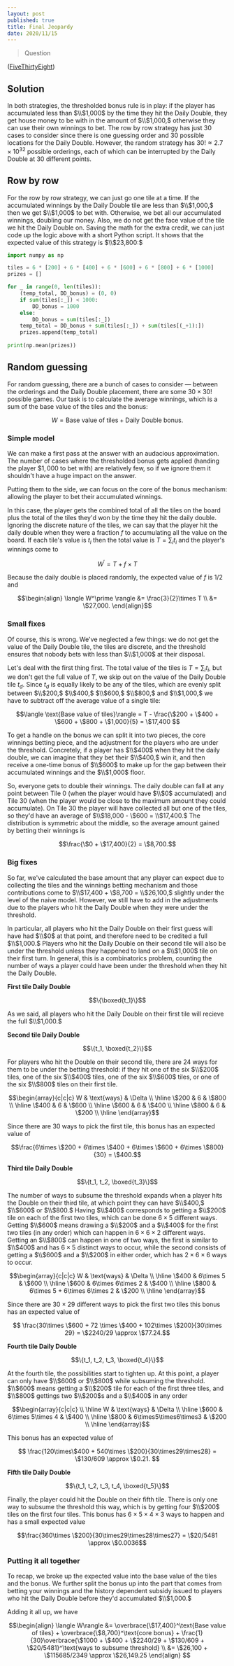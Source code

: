 ```yaml
---
layout: post
published: true
title: Final Jeopardy
date: 2020/11/15
---
```


>Question

<!--more-->

([FiveThirtyEight](URL))

## Solution

In both strategies, the thresholded bonus rule is in play: if the player has accumulated less than $\\$1,000$ by the time they hit the Daily Double, they get house money to be with in the amount of $\\$1,000,$ otherwise they can use their own winnings to bet. The row by row strategy has just $30$ cases to consider since there is one guessing order and $30$ possible locations for the Daily Double. However, the random strategy has $30! \approx 2.7\times 10^{32}$ possible orderings, each of which can be interrupted by the Daily Double at $30$ different points. 

## Row by row

For the row by row strategy, we can just go one tile at a time. If the accumulated winnings by the Daily Double tile are less than $\\$1,000,$ then we get $\\$1,000$ to bet with. Otherwise, we bet all our accumulated winnings, doubling our money. Also, we do not get the face value of the tile we hit the Daily Double on. Saving the math for the extra credit, we can just code up the logic above with a short Python script. It shows that the expected value of this strategy is $\\$23,800:$

```python
import numpy as np

tiles = 6 * [200] + 6 * [400] + 6 * [600] + 6 * [800] + 6 * [1000]
prizes = []

for _ in range(0, len(tiles)):
    (temp_total, DD_bonus) = (0, 0)
    if sum(tiles[:_]) < 1000:
        DD_bonus = 1000
    else:
        DD_bonus = sum(tiles[:_])
    temp_total = DD_bonus + sum(tiles[:_]) + sum(tiles[(_+1):])
    prizes.append(temp_total)
    
print(np.mean(prizes))
```

## Random guessing

For random guessing, there are a bunch of cases to consider — between the orderings and the Daily Double placement, there are some $30\times 30!$ possible games. Our task is to calculate the average winnings, which is a sum of the base value of the tiles and the bonus:

$$W = \text{Base value of tiles} + \text{Daily Double bonus}.$$

### Simple model

We can make a first pass at the answer with an audacious approximation. The number of cases where the thresholded bonus gets applied (handing the player $\$1,000$ to bet with) are relatively few, so if we ignore them it shouldn't have a huge impact on the answer.

Putting them to the side, we can focus on the core of the bonus mechanism: allowing the player to bet their accumulated winnings. 

In this case, the player gets the combined total of all the tiles on the board plus the total of the tiles they'd won by the time they hit the daily double. Ignoring the discrete nature of the tiles, we can say that the player hit the daily double when they were a fraction $f$ to accumulating all the value on the board. If each tile's value is $t_i$ then the total value is $T = \sum_i t_i$ and the player's winnings come to

$$W^\prime = T + f\times T$$

Because the daily double is placed randomly, the expected value of $f$ is $1/2$ and 

$$\begin{align}
\langle W^\prime \rangle &= \frac{3}{2}\times T \\
&= \$27,000.
\end{align}$$


### Small fixes

Of course, this is wrong. We've neglected a few things: we do not get the value of the Daily Double tile, the tiles are discrete, and the threshold ensures that nobody bets with less than $\\$1,000$ at their disposal.

Let's deal with the first thing first. The total value of the tiles is $T = \sum_i t_i,$ but we don't get the full value of $T,$ we skip out on the value of the Daily Double tile $t_d.$ Since $t_d$ is equally likely to be any of the tiles, which are evenly split between $\\$200,$ $\\$400,$ $\\$600,$ $\\$800,$ and $\\$1,000,$ we have to subtract off the average value of a single tile:

$$\langle \text{Base value of tiles}\rangle = T - \frac{\$200 + \$400 + \$600 + \$800 + \$1,000}{5} = \$17,400 $$

To get a handle on the bonus we can split it into two pieces, the core winnings betting piece, and the adjustment for the players who are under the threshold. Concretely, if a player has $\\$400$ when they hit the daily double, we can imagine that they bet their $\\$400,$ win it, and then receive a one-time bonus of $\\$600$ to make up for the gap between their accumulated winnings and the $\\$1,000$ floor. 

So, everyone gets to double their winnings. The daily double can fall at any point between Tile $0$ (when the player would have $\\$0$ accumulated) and Tile $30$ (when the player would be close to the maximum amount they could accumulate). On Tile $30$ the player will have collected all but one of the tiles, so they'd have an average of $\\$18,000 - \\$600 = \\$17,400.$ The distribution is symmetric about the middle, so the average amount gained by betting their winnings is 

$$\frac{\$0 + \$17,400}{2} = \$8,700.$$


### Big fixes

So far, we've calculated the base amount that any player can expect due to collecting the tiles and the winnings betting mechanism and those contributions come to $\\$17,400 + \\$8,700 = \\$26,100,$ slightly under the level of the naive model. However, we still have to add in the adjustments due to the players who hit the Daily Double when they were under the threshold. 

In particular, all players who hit the Daily Double on their first guess will have had $\\$0$ at that point, and therefore need to be credited a full $\\$1,000.$ Players who hit the Daily Double on their second tile will also be under the threshold unless they happened to land on a $\\$1,000$ tile on their first turn. In general, this is a combinatorics problem, counting the number of ways a player could have been under the threshold when they hit the Daily Double.

**First tile Daily Double**

$$\{\boxed{t_1}\}$$

As we said, all players who hit the Daily Double on their first tile will recieve the full $\\$1,000.$ 

**Second tile Daily Double**

$$\{t_1, \boxed{t_2}\}$$

For players who hit the Double on their second tile, there are $24$ ways for them to be under the betting threshold: if they hit one of the six $\\$200$ tiles, one of the six $\\$400$ tiles, one of the six $\\$600$ tiles, or one of the six $\\$800$ tiles on their first tile. 

$$\begin{array}{c|c|c}
W & \text{ways} & \Delta \\ \hline
\$200 & 6 & \$800 \\ \hline
\$400 & 6 & \$600 \\ \hline
\$600 & 6 & \$400 \\ \hline
\$800 & 6 & \$200 \\ \hline
\end{array}$$

Since there are $30$ ways to pick the first tile, this bonus has an expected value of

$$\frac{6\times \$200 + 6\times \$400 + 6\times \$600 + 6\times \$800}{30} = \$400.$$


**Third tile Daily Double**

$$\{t_1, t_2, \boxed{t_3}\}$$

The number of ways to subsume the threshold expands when a player hits the Double on their third tile, at which point they can have $\\$400,$ $\\$600$ or $\\$800.$ Having $\\$400$ corresponds to getting a $\\$200$ tile on each of the first two tiles, which can be done $6\times 5$ different ways. Getting $\\$600$ means drawing a $\\$200$ and a $\\$400$ for the first two tiles (in any order) which can happen in $6\times 6\times 2$ different ways. Getting an $\\$800$ can happen in one of two ways, the first is similar to $\\$400$ and has $6\times 5$ distinct ways to occur, while the second consists of getting a $\\$600$ and a $\\$200$ in either order, which has $2\times 6\times 6$ ways to occur. 

$$\begin{array}{c|c|c}
W & \text{ways} & \Delta \\ \hline
\$400 & 6\times 5 & \$600 \\ \hline
\$600 & 6\times 6\times 2 & \$400 \\ \hline
\$800 & 6\times 5  + 6\times 6\times 2 & \$200 \\ \hline
\end{array}$$

Since there are $30\times 29$ different ways to pick the first two tiles this bonus has an expected value of

$$ \frac{30\times \$600 + 72 \times \$400 + 102\times \$200}{30\times 29} = \$2240/29 \approx \$77.24.$$

**Fourth tile Daily Double**

$$\{t_1, t_2, t_3, \boxed{t_4}\}$$

At the fourth tile, the possibilities start to tighten up. At this point, a player can only have $\\$600$ or $\\$800$ while subsuming the threshold. $\\$600$ means getting a $\\$200$ tile for each of the first three tiles, and $\\$800$ gettings two $\\$200$s and a $\\$400$ in any order

$$\begin{array}{c|c|c} \\ \hline
W & \text{ways} & \Delta \\ \hline
\$600 & 6\times 5\times 4 & \$400 \\ \hline
\$800 & 6\times5\times6\times3 & \$200 \\ \hline
\end{array}$$

This bonus has an expected value of

$$ \frac{120\times\$400 + 540\times \$200}{30\times29\times28} = \$130/609 \approx \$0.21. $$


**Fifth tile Daily Double**

$$\{t_1, t_2, t_3, t_4, \boxed{t_5}\}$$

Finally, the player could hit the Double on their fifth tile. There is only one way to subsume the threshold this way, which is by getting four $\\$200$ tiles on the first four tiles. This bonus has $6\times5\times4\times3$ ways to happen and has a small expected value

$$\frac{360\times \$200}{30\times29\times28\times27} = \$20/5481 \approx \$0.0036$$


### Putting it all together

To recap, we broke up the expected value into the base value of the tiles and the bonus. We further split the bonus up into the part that comes from betting your winnings and the history dependent subsidy issued to players who hit the Daily Double before they'd accumulated $\\$1,000.$ 

Adding it all up, we have

$$\begin{align}
\langle W\rangle &= \overbrace{\$17,400}^\text{Base value of tiles} + \overbrace{\$8,700}^\text{core bonus} + \frac{1}{30}\overbrace{\$1000 + \$400 + \$2240/29 + \$130/609 + \$20/5481}^\text{ways to subsume threshold} \\
&= \$26,100  + \$115685/2349 \approx \$26,149.25
\end{align}
$$

<br>
